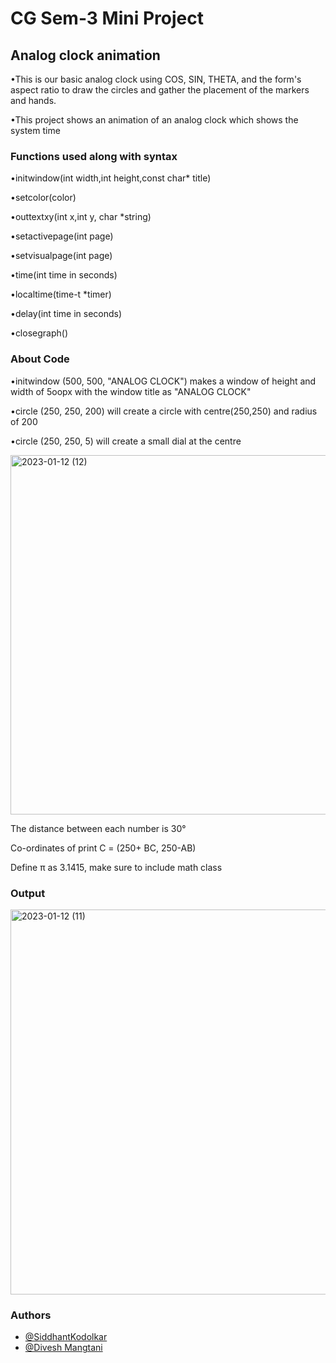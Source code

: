 # CG Sem-3 Mini Project
## Analog clock animation

•This is our basic analog clock using COS, SIN,
THETA, and the form's aspect ratio to draw the
circles and gather the placement of the markers and
hands.

•This project shows an animation of an analog clock which
shows the system time

### Functions used along with syntax
•initwindow(int width,int height,const char* title)

•setcolor(color)

•outtextxy(int x,int y, char *string)

•setactivepage(int page)

•setvisualpage(int page)

•time(int time in seconds)

•localtime(time-t *timer)

•delay(int time in seconds)

•closegraph()


### About Code

•initwindow (500, 500, "ANALOG CLOCK") makes a window of height and width of 5oopx with the window title as "ANALOG CLOCK"

•circle (250, 250, 200) will create a circle with centre(250,250) and radius of 200 

•circle (250, 250, 5) will create a small dial at the centre


<img width="575" alt="2023-01-12 (12)" src="https://user-images.githubusercontent.com/111975032/212147999-06fc6e56-4c88-45fc-b4a8-01bbb7f147a1.png">

The distance between each number is 30°

Co-ordinates of print C = (250+ BC, 250-AB)

Define π as 3.1415, make sure to include math class

### Output
<img width="616" alt="2023-01-12 (11)" src="https://user-images.githubusercontent.com/111975032/212131185-092ca8b0-c80f-4991-a8e9-a64680c09645.png">


### Authors
- [@SiddhantKodolkar](https://www.github.com/SiddhantKodolkar)
- [@Divesh Mangtani](https://www.github.com/Divesh-Mangtani)

